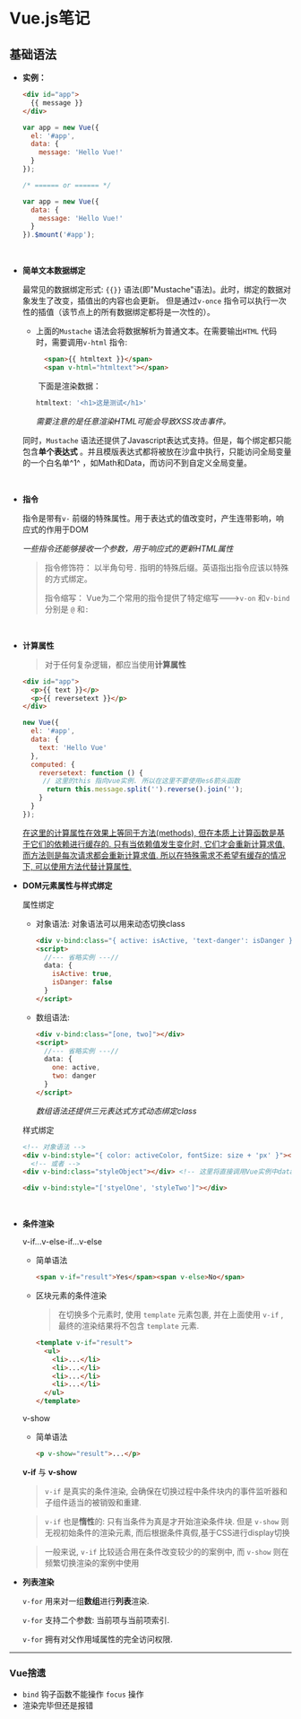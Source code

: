 #  Vue.js笔记

## 基础语法

- **实例：**

  ```html
  <div id="app">
    {{ message }}
  </div>
  ```

  ```javascript
  var app = new Vue({
    el: '#app',
    data: {
      message: 'Hello Vue!'
    }
  });

  /* ====== or ====== */

  var app = new Vue({
    data: {
      message: 'Hello Vue!'
    }
  }).$mount('#app');
  ```
  ​

- **简单文本数据绑定**

  最常见的数据绑定形式: `{{}}` 语法(即"Mustache"语法)。此时，绑定的数据对象发生了改变，插值出的内容也会更新。
  但是通过`v-once` 指令可以执行一次性的插值（该节点上的所有数据绑定都将是一次性的）。

  - 上面的`Mustache` 语法会将数据解析为普通文本。在需要输出`HTML` 代码时，需要调用`v-html` 指令:

    ```html
      <span>{{ htmltext }}</span>
      <span v-html="htmltext"></span>
    ```

    ​	下面是渲染数据：

    ```javascript
    htmltext: '<h1>这是测试</h1>'
    ```
    *需要注意的是任意渲染HTML可能会导致XSS攻击事件。*

  同时，`Mustache` 语法还提供了Javascript表达式支持。但是，每个绑定都只能包含**单个表达式** 。并且模版表达式都将被放在沙盒中执行，只能访问全局变量的一个白名单^1^ ，如Math和Data，而访问不到自定义全局变量。

  ​

- **指令**

  指令是带有`v-` 前缀的特殊属性。用于表达式的值改变时，产生连带影响，响应式的作用于DOM

  *一些指令还能够接收一个参数，用于响应式的更新HTML属性*

  > 指令修饰符： 以半角句号`.` 指明的特殊后缀。英语指出指令应该以特殊的方式绑定。
  >
  > 指令缩写：     Vue为二个常用的指令提供了特定缩写--->`v-on` 和`v-bind` 分别是 `@` 和`:`  

  ​

- **计算属性**

  > 对于任何复杂逻辑，都应当使用**计算属性**

  ```html
  <div id="app">
    <p>{{ text }}</p>
    <p>{{ reversetext }}</p>
  </div>
  ```

  ```javascript
  new Vue({
    el: '#app',
    data: {
      text: 'Hello Vue'
    },
    computed: {
      reversetext: function () {
       // 这里的this 指向vue实例. 所以在这里不要使用es6箭头函数
        return this.message.split('').reverse().join('');
      }
    }
  });
  ```

  <u>在这里的计算属性在效果上等同于方法(methods), 但在本质上计算函数是基于它们的依赖进行缓存的. 只有当依赖值发生变化时, 它们才会重新计算求值. 而方法则是每次请求都会重新计算求值. 所以在特殊需求不希望有缓存的情况下, 可以使用方法代替计算属性.</u>



- **DOM元素属性与样式绑定**

  属性绑定

  - 对象语法: 对象语法可以用来动态切换class

    ```html
    <div v-bind:class="{ active: isActive, 'text-danger': isDanger }"></div>
    <script>
      //--- 省略实例 ---//
      data: {
        isActive: true,
        isDanger: false
      }
    </script>
    ```

  - 数组语法:

    ```html
    <div v-bind:class="[one, two]"></div>
    <script>
      //--- 省略实例 ---//
      data: {
        one: active,
        two: danger
      }
    </script>
    ```

    *数组语法还提供三元表达式方式动态绑定class*

  样式绑定

  ```html
  <!-- 对象语法 -->
  <div v-bind:style="{ color: activeColor, fontSize: size + 'px' }"></div>
    <!-- 或者 -->
  <div v-bind:class="styleObject"></div> <!-- 这里将直接调用Vue实例中data里的styleObject对象 -->

  <div v-bind:style="['styelOne', 'styleTwo']"></div>
  ```

  ​

- **条件渲染**

  v-if...v-else-if...v-else

  - 简单语法

    ```html
    <span v-if="result">Yes</span><span v-else>No</span>
    ```

  - 区块元素的条件渲染

    > 在切换多个元素时, 使用 `template` 元素包裹, 并在上面使用 `v-if` , 最终的渲染结果将不包含 `template` 元素.

    ```html
    <template v-if="result">
      <ul>
        <li>...</li>
        <li>...</li>
        <li>...</li>
        <li>...</li>
      </ul>
    </template>
    ```


  v-show

  - 简单语法

    ```html
    <p v-show="result">...</p>
    ```

  **v-if** 与 **v-show**

  > `v-if` 是真实的条件渲染, 会确保在切换过程中条件块内的事件监听器和子组件适当的被销毁和重建.

  > `v-if` 也是**惰性**的: 只有当条件为真是才开始渲染条件块. 但是 `v-show` 则无视初始条件的渲染元素, 而后根据条件真假,基于CSS进行display切换

  > 一般来说, `v-if` 比较适合用在条件改变较少的的案例中, 而 `v-show` 则在频繁切换渲染的案例中使用



- **列表渲染**

  `v-for` 用来对一组**数组**进行**列表**渲染.

  `v-for` 支持二个参数: 当前项与当前项索引.

  `v-for`  拥有对父作用域属性的完全访问权限.












---

### Vue捨遗

- `bind` 钩子函数不能操作 `focus` 操作
- ​渲染完毕但还是报错